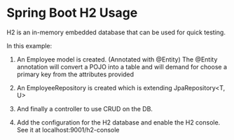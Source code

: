 # Spring Boot H2 Usage


H2 is an in-memory embedded database that can be used for quick testing. 

In this example: 

1. An Employee model is created. (Annotated with @Entity)
The @Entity annotation will convert a POJO into a table and will demand for choose a 
primary key from the attributes provided

2. An EmployeeRepository is created which is extending JpaRepository<T, U>

3. And finally a controller to use CRUD on the DB.

4. Add the configuration for the H2 database and enable the H2 console.
See it at localhost:9001/h2-console

